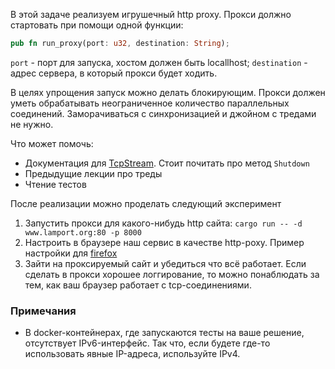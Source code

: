 В этой задаче реализуем игрушечный http proxy. Прокси должно стартовать при помощи одной функции:

```rust
pub fn run_proxy(port: u32, destination: String);
```
`port` - порт для запуска, хостом должен быть locallhost; `destination` - адрес сервера, в который прокси будет ходить.

В целях упрощения запуск можно делать блокирующим. Прокси должен уметь обрабатывать неограниченное количество параллельных соединений. Заморачиваться с синхронизацией и джойном с тредами не нужно.

Что может помочь:
* Документация для [TcpStream](https://doc.rust-lang.org/stable/std/net/struct.TcpStream.html). Стоит почитать про метод `Shutdown`
* Предыдущие лекции про треды
* Чтение тестов

После реализации можно проделать следующий эксперимент
1. Запустить прокси для какого-нибудь http сайта: `cargo run -- -d www.lamport.org:80 -p 8000`
2. Настроить в браузере наш сервис в качестве http-poxy. Пример настройки для [firefox](https://support.mozilla.org/en-US/kb/connection-settings-firefox)
3. Зайти на проксируемый сайт и убедиться что всё работает. Если сделать в прокси хорошее логгирование, то можно понаблюдать за тем, как ваш браузер работает с tcp-соединениями.

### Примечания

* В docker-контейнерах, где запускаются тесты на ваше решение, отсутствует IPv6-интерфейс. Так что, если будете где-то использовать явные IP-адреса, используйте IPv4.
